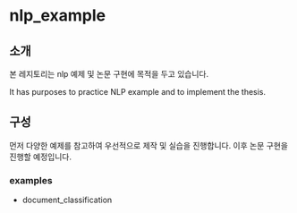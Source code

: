 # nlp_example
## 소개
본 레지토리는 nlp 예제 및 논문 구현에 목적을 두고 있습니다. 

It has purposes to practice NLP example and to implement the thesis.

## 구성
먼저 다양한 예제를 참고하여 우선적으로 제작 및 실습을 진행합니다. 이후 논문 구현을 진행할 예정입니다. 
### examples
* document_classification
